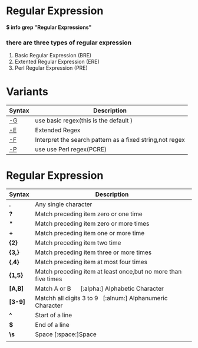 # Regular Expression
<b> $ info grep "Regular Expressions"</b>

### there are three types of regular expression
<ol>
    <li>Basic Regular Expression (BRE)</li>
    <li>Extented Regular Expression (ERE)</li>
    <li>Perl Regular Expression (PRE)</li>
</ol>

# Variants

| Syntax | Description |
|--------| ------------|
|<a href="#g">-G</a>| use basic regex(this is the default )|
|<a href="#e">-E</a>| Extended Regex|
|<a href="#f">-F</a>|Interpret the search pattern as a fixed string,not regex|
|<a href="#p">-P</a>| use use Perl regex(PCRE)|


# Regular Expression
| Syntax | Description |
|--------| ------------|
|<b>.</b>|Any single character|
|<b>?</b>|Match preceding item zero or one time |
|<b>*</b>|Match preceding item zero or more times|
|<b>+</b>|Match preceding item one or more time |
|<b>{2}</b>|Match preceding item two time|
|<b>{3,}</b>|Match preceding item three or more times|
|<b>{,4}</b>|Match preceding item at most four times|
|<b>{1,5}</b>|Match preceding item at least once,but no more than five times|
|<b>[A,B]</b>|Match A or B &nbsp; &nbsp; &nbsp;<span>[:alpha:] Alphabetic Character</span>|
|<b>[3-9]</b>|Matchh all digits 3 to 9&nbsp; &nbsp;<span>[:alnum:] Alphanumeric Character</span>|
|<b>^</b>|Start of a line|
|<b>$</b>|End of a line |
|<b>\s</b>|Space <span>[:space:]Space
</span>|